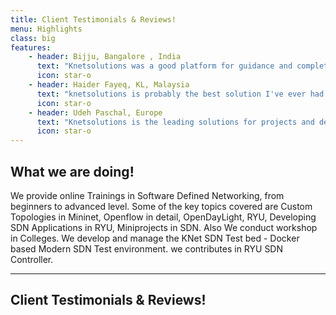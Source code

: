 ```yaml
---
title: Client Testimonials & Reviews!
menu: Highlights
class: big
features:
	- header: Bijju, Bangalore , India
	  text: "Knetsolutions was a good platform for guidance and completion of our project. Always got immediate response ,when doubts are being asked anytime.  The work gets completed before the deadline with their assistance, if we are seriously showing interest on the project. Knetsolutions gave a friendly environment while teaching about stuffs given by them to the project and also during clarifying the doubtsIt was an awesome journey with knetsolutions being a pillar support for completion of project and very thankful for assisting during the hardships of my project."
	  icon: star-o
	- header: Haider Fayeq, KL, Malaysia
	  text: "knetsolutions is probably the best solution I've ever had in a topic of Software-Defined Networking. Although the content is very difficult for me when I read the books, the lecturer Mr. Suresh Kumar made it easy to understand. The lecturer clearly understands his subject, and made the content well suited for novice to advanced student."
	  icon: star-o
	- header: Udeh Paschal, Europe
	  text: "Knetsolutions is the leading solutions for projects and developments in Software Defined Networking (SDN). Deploying an SDN architecture in existing traditional network proves to be challenging but with knetsolutions, implementation is swift and easy. During my design and implementation, I encountered several challenges in getting my desired result but with guidance and assistance from knetsolutions, my project was a success. The tutorial videos are top notch and for every question I asked, I got immediate response. For anyone willing to delve into SDN, I strongly recommend knetsolutions"
	  icon: star-o
---
```


## What we are doing!

We provide online Trainings in Software Defined Networking, from beginners to advanced level. Some of the key topics covered are Custom Topologies in Mininet, Openflow in detail, OpenDayLight, RYU, Developing SDN Applications in RYU, Miniprojects in SDN.  Also We conduct workshop in Colleges. We develop and manage the KNet SDN Test bed - Docker based Modern SDN Test environment. we contributes in RYU SDN Controller. 
___

## Client Testimonials & Reviews!
